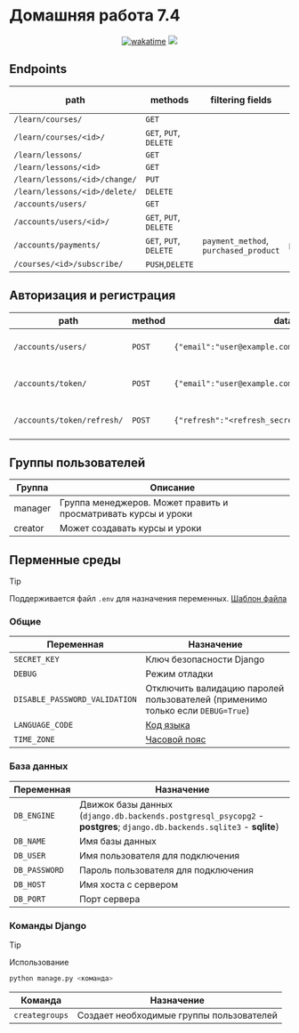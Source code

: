 # Домашняя работа 7.4

<div align="center">
<a href="https://wakatime.com/@IldarGaleev/projects/nijmfwmhds"><img src="https://wakatime.com/badge/user/45799db8-b1f8-4627-9264-2c8d4c352567/project/018da7e5-d70d-4460-b4eb-be7768a9c8e5.svg" alt="wakatime"></a>
<img src="https://img.shields.io/github/last-commit/IldarGaleevSkyProHomeworks/homework_7.svg"/>
</div>

## Endpoints

| path                          | methods                | filtering fields                      | ordering fields |
|-------------------------------|------------------------|---------------------------------------|-----------------|
| `/learn/courses/`             | `GET`                  |                                       |                 |
| `/learn/courses/<id>/`        | `GET`, `PUT`, `DELETE` |                                       |                 |
| `/learn/lessons/`             | `GET`                  |                                       |                 |
| `/learn/lessons/<id>`         | `GET`                  |                                       |                 |
| `/learn/lessons/<id>/change/` | `PUT`                  |                                       |                 |
| `/learn/lessons/<id>/delete/` | `DELETE`               |                                       |                 |
| `/accounts/users/`            | `GET`                  |                                       |                 |
| `/accounts/users/<id>/`       | `GET`, `PUT`, `DELETE` |                                       |                 |
| `/accounts/payments/`         | `GET`, `PUT`, `DELETE` | `payment_method`, `purchased_product` | `payment_date`  |
| `/courses/<id>/subscribe/`    | `PUSH`,`DELETE`        |                                       |                 |

## Авторизация и регистрация

| path                       | method | data                                               | описание                        |
|----------------------------|--------|----------------------------------------------------|---------------------------------|
| `/accounts/users/`         | `POST` | `{"email":"user@example.com","password":"secret"}` | регистрация нового пользователя |
| `/accounts/token/`         | `POST` | `{"email":"user@example.com","password":"secret"}` | получение токена авторизации    |
| `/accounts/token/refresh/` | `POST` | `{"refresh":"<refresh_secret>"}`                   | обновление токена авториации    |

## Группы пользователей

| Группа  | Описание                                                       |
|---------|----------------------------------------------------------------|
| manager | Группа менеджеров. Может править и просматривать курсы и уроки |
| creator | Может создавать курсы и уроки                                  |

## Перменные среды

> [!TIP]
>
> Поддерживается файл `.env` для назначения переменных. [Шаблон файла](.env.template)

### Общие

| Переменная                    | Назначение                                                                     |
|-------------------------------|--------------------------------------------------------------------------------|
| `SECRET_KEY`                  | Ключ безопасности Django                                                       |
| `DEBUG`                       | Режим отладки                                                                  |
| `DISABLE_PASSWORD_VALIDATION` | Отключить валидацию паролей пользователей (применимо только если `DEBUG=True`) |
| `LANGUAGE_CODE`               | [Код языка](http://www.i18nguy.com/unicode/language-identifiers.html)          |
| `TIME_ZONE`                   | [Часовой пояс](https://en.wikipedia.org/wiki/List_of_tz_database_time_zones)   |

### База данных

| Переменная    | Назначение                                                                                                              |
|---------------|-------------------------------------------------------------------------------------------------------------------------|
| `DB_ENGINE`   | Движок базы данных (`django.db.backends.postgresql_psycopg2` - **postgres**; `django.db.backends.sqlite3` - **sqlite**) |
| `DB_NAME`     | Имя базы данных                                                                                                         |
| `DB_USER`     | Имя пользователя для подключения                                                                                        |
| `DB_PASSWORD` | Пароль пользователя для подключения                                                                                     |
| `DB_HOST`     | Имя хоста с сервером                                                                                                    |
| `DB_PORT`     | Порт сервера                                                                                                            |

### Команды Django

> [!TIP]
> Использование
>
> ```Bash
> python manage.py <команда>
> ```

| Команда        | Назначение                               |
|----------------|------------------------------------------|
| `creategroups` | Создает необходимые группы пользователей |
